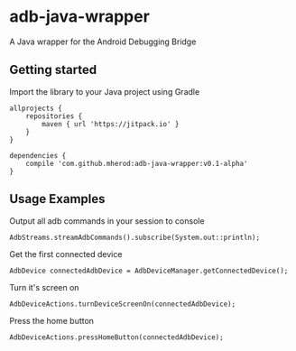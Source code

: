 # adb-java-wrapper

A Java wrapper for the Android Debugging Bridge

## Getting started

Import the library to your Java project using Gradle

~~~~
allprojects {
	repositories {
		maven { url 'https://jitpack.io' }
	}
}

dependencies {
    compile 'com.github.mherod:adb-java-wrapper:v0.1-alpha'
}
~~~~

## Usage Examples

Output all adb commands in your session to console
~~~~
AdbStreams.streamAdbCommands().subscribe(System.out::println);
~~~~

Get the first connected device
~~~~
AdbDevice connectedAdbDevice = AdbDeviceManager.getConnectedDevice();
~~~~

Turn it's screen on
~~~~
AdbDeviceActions.turnDeviceScreenOn(connectedAdbDevice);
~~~~

Press the home button
~~~~
AdbDeviceActions.pressHomeButton(connectedAdbDevice);
~~~~